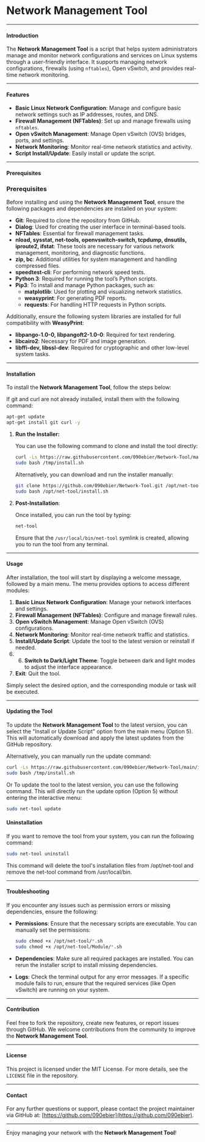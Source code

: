 
# Network Management Tool

---

#### Introduction

The **Network Management Tool** is a script that helps system administrators manage and monitor network configurations and services on Linux systems through a user-friendly interface. It supports managing network configurations, firewalls (using `nftables`), Open vSwitch, and provides real-time network monitoring.

---

#### Features

- **Basic Linux Network Configuration**: Manage and configure basic network settings such as IP addresses, routes, and DNS.
- **Firewall Management (NFTables)**: Set up and manage firewalls using `nftables`.
- **Open vSwitch Management**: Manage Open vSwitch (OVS) bridges, ports, and settings.
- **Network Monitoring**: Monitor real-time network statistics and activity.
- **Script Install/Update**: Easily install or update the script.

---

#### Prerequisites

### Prerequisites
Before installing and using the **Network Management Tool**, ensure the following packages and dependencies are installed on your system:

- **Git**: Required to clone the repository from GitHub.
- **Dialog**: Used for creating the user interface in terminal-based tools.
- **NFTables**: Essential for firewall management tasks.
- **nload, sysstat, net-tools, openvswitch-switch, tcpdump, dnsutils, iproute2, ifstat**: These tools are necessary for various network management, monitoring, and diagnostic functions.
- **zip, bc**: Additional utilities for system management and handling compressed files.
- **speedtest-cli**: For performing network speed tests.
- **Python 3**: Required for running the tool’s Python scripts.
- **Pip3**: To install and manage Python packages, such as:
  - **matplotlib**: Used for plotting and visualizing network statistics.
  - **weasyprint**: For generating PDF reports.
  - **requests**: For handling HTTP requests in Python scripts.

Additionally, ensure the following system libraries are installed for full compatibility with **WeasyPrint**:
- **libpango-1.0-0, libpangoft2-1.0-0**: Required for text rendering.
- **libcairo2**: Necessary for PDF and image generation.
- **libffi-dev, libssl-dev**: Required for cryptographic and other low-level system tasks.

---

#### Installation

To install the **Network Management Tool**, follow the steps below:

If git and curl are not already installed, install them with the following command:

   ```bash
   apt-get update
   apt-get install git curl -y
   ```

1. **Run the Installer:**

   You can use the following command to clone and install the tool directly:

   ```bash
   curl -Ls https://raw.githubusercontent.com/090ebier/Network-Tool/main/install.sh -o /tmp/install.sh
   sudo bash /tmp/install.sh
   ```

   Alternatively, you can download and run the installer manually:

   ```bash
   git clone https://github.com/090ebier/Network-Tool.git /opt/net-tool
   sudo bash /opt/net-tool/install.sh
   ```

2. **Post-Installation**:

   Once installed, you can run the tool by typing:

   ```bash
   net-tool
   ```

   Ensure that the `/usr/local/bin/net-tool` symlink is created, allowing you to run the tool from any terminal.

---

#### Usage

After installation, the tool will start by displaying a welcome message, followed by a main menu. The menu provides options to access different modules:

1. **Basic Linux Network Configuration**: Manage your network interfaces and settings.
2. **Firewall Management (NFTables)**: Configure and manage firewall rules.
3. **Open vSwitch Management**: Manage Open vSwitch (OVS) configurations.
4. **Network Monitoring**: Monitor real-time network traffic and statistics.
5. **Install/Update Script**: Update the tool to the latest version or reinstall if needed.
6. 6. **Switch to Dark/Light Theme**: Toggle between dark and light modes to adjust the interface appearance.
7. **Exit**: Quit the tool.

Simply select the desired option, and the corresponding module or task will be executed.

---

#### Updating the Tool

To update the **Network Management Tool** to the latest version, you can select the "Install or Update Script" option from the main menu (Option 5). This will automatically download and apply the latest updates from the GitHub repository.

Alternatively, you can manually run the update command:

```bash
curl -Ls https://raw.githubusercontent.com/090ebier/Network-Tool/main/install.sh -o /tmp/install.sh
sudo bash /tmp/install.sh
```
Or To update the tool to the latest version, you can use the following command. This will directly run the update option (Option 5) without entering the interactive menu:

```bash
sudo net-tool update
```

#### Uninstallation

If you want to remove the tool from your system, you can run the following command:

```bash
sudo net-tool uninstall
```
This command will delete the tool's installation files from /opt/net-tool and remove the net-tool command from /usr/local/bin.

---

#### Troubleshooting

If you encounter any issues such as permission errors or missing dependencies, ensure the following:

- **Permissions**: Ensure that the necessary scripts are executable. You can manually set the permissions:
  
  ```bash
  sudo chmod +x /opt/net-tool/*.sh
  sudo chmod +x /opt/net-tool/Module/*.sh
  ```

- **Dependencies**: Make sure all required packages are installed. You can rerun the installer script to install missing dependencies.

- **Logs**: Check the terminal output for any error messages. If a specific module fails to run, ensure that the required services (like Open vSwitch) are running on your system.

---

#### Contribution

Feel free to fork the repository, create new features, or report issues through GitHub. We welcome contributions from the community to improve the **Network Management Tool**.

---

#### License

This project is licensed under the MIT License. For more details, see the `LICENSE` file in the repository.

---

#### Contact

For any further questions or support, please contact the project maintainer via GitHub at: [https://github.com/090ebier](https://github.com/090ebier).

---

Enjoy managing your network with the **Network Management Tool**!
